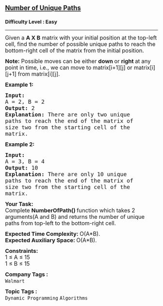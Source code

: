 <h2><a href="https://practice.geeksforgeeks.org/problems/number-of-unique-paths5339/1?page=1&difficulty[]=0&status[]=unsolved&company[]=Amazon&company[]=Microsoft&company[]=Flipkart&company[]=Adobe&company[]=Google&company[]=Samsung&company[]=Accolite&company[]=MakeMyTrip&company[]=Snapdeal&company[]=Zoho&company[]=Paytm&company[]=Goldman%20Sachs&company[]=Morgan%20Stanley&company[]=Walmart&company[]=OYO%20Rooms&company[]=FactSet&company[]=D-E-Shaw&company[]=Ola%20Cabs&company[]=Oracle&company[]=MAQ%20Software&company[]=SAP%20Labs&company[]=Hike&company[]=Facebook&company[]=VMWare&company[]=Qualcomm&company[]=Cisco&company[]=Visa&company[]=Intuit&company[]=Directi&company[]=Linkedin&company[]=Yahoo&company[]=Payu&company[]=Wipro&company[]=Synopsys&company[]=Citrix&company[]=Salesforce&company[]=Codenation&company[]=TCS&company[]=PayPal&company[]=Twitter&company[]=Housing.com&company[]=Media.net&company[]=Yatra.com&company[]=Nagarro&company[]=Nutanix&company[]=Accenture&company[]=Grofers&company[]=Atlassian&company[]=Myntra&company[]=One97&company[]=InfoEdge&company[]=Infosys&company[]=IBM&company[]=Opera&company[]=Quikr&company[]=Apple&company[]=Arcesium&company[]=Nvidia&company[]=Jabong&company[]=Cognizant&company[]=Bloomberg&company[]=Expedia&company[]=Sapient&company[]=Swiggy&company[]=Airtel&company[]=DE%20Shaw&company[]=Dell&company[]=HCL&company[]=Intel&company[]=American%20Express&company[]=Sprinklr&company[]=Zomato&company[]=Intuit%20&company[]=Nagarro%20&company[]=Media.net%20&company[]=Cognizant%20&category[]=Dynamic%20Programming&sortBy=accuracy">Number of Unique Paths</a></h2><h3>Difficulty Level : Easy</h3><hr><div class="problems_problem_content__Xm_eO"><p><span style="font-size:18px">Given a <strong>A&nbsp;X B</strong> matrix with your initial position at the top-left cell, find the number of possible unique paths to reach the bottom-right cell of the matrix from the initial position.</span></p>

<p><span style="font-size:18px"><strong>Note:</strong> Possible moves can be either <strong>down </strong>or <strong>right </strong>at any point in time, i.e., we can move to matrix[i+1][j] or matrix[i][j+1] from matrix[i][j].</span></p>

<p><span style="font-size:18px"><strong>Example 1:</strong></span></p>

<pre><span style="font-size:18px"><strong>Input:
</strong>A = 2, B = 2
<strong>Output: </strong>2<strong>
Explanation:</strong> There are only two unique
paths to reach the end of the matrix of
size two from the starting cell of the
matrix.</span>
</pre>

<p><span style="font-size:18px"><strong>Example 2:</strong></span></p>

<pre><span style="font-size:18px"><strong>Input:
</strong>A = 3, B = 4
<strong>Output: </strong>10<strong>
Explanation:</strong> There are only 10 unique
paths to reach the end of the matrix of
size two from the starting cell of the
matrix.</span></pre>

<p><strong><span style="font-size:18px">Your Task:</span></strong><br>
<span style="font-size:18px">Complete <strong>NumberOfPath()&nbsp;</strong>function which takes 2 arguments(A and B) and returns the number of unique paths from top-left to the bottom-right cell.</span></p>

<p><span style="font-size:18px"><strong>Expected Time Complexity:&nbsp;</strong>O(A*B).<br>
<strong>Expected Auxiliary Space:&nbsp;</strong>O(A*B).</span></p>

<p><span style="font-size:18px"><strong>Constraints:</strong></span><br>
<span style="font-size:18px">1 ≤ A ≤ 15<br>
1 ≤ B ≤ 15</span></p>
</div><p><span style=font-size:18px><strong>Company Tags : </strong><br><code>Walmart</code>&nbsp;<br><p><span style=font-size:18px><strong>Topic Tags : </strong><br><code>Dynamic Programming</code>&nbsp;<code>Algorithms</code>&nbsp;